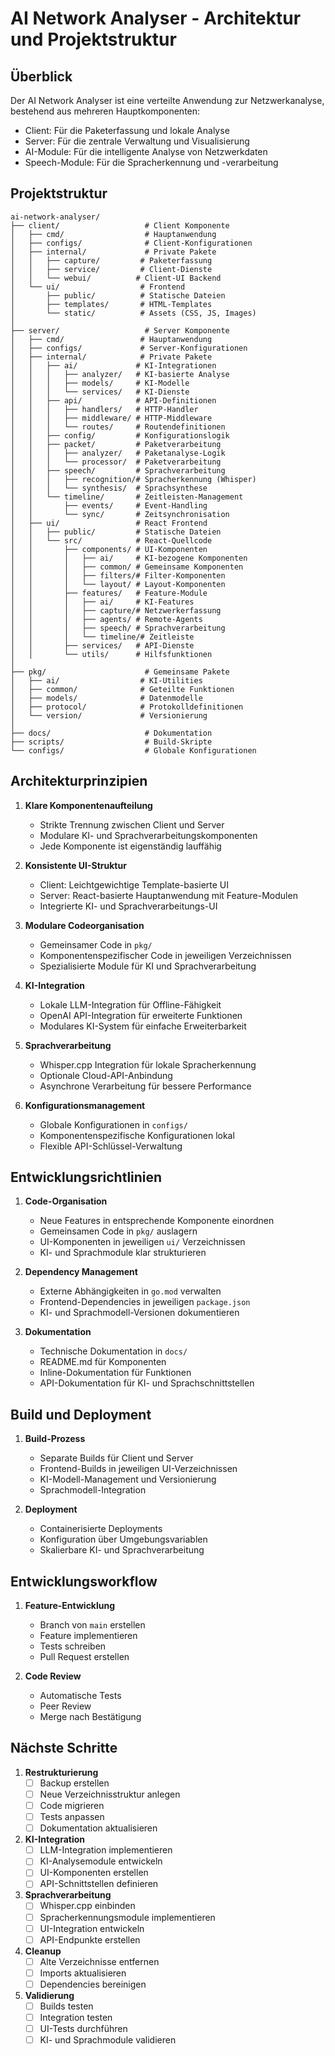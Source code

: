 # AI Network Analyser - Architektur und Projektstruktur

## Überblick

Der AI Network Analyser ist eine verteilte Anwendung zur Netzwerkanalyse, bestehend aus mehreren Hauptkomponenten:
- Client: Für die Paketerfassung und lokale Analyse
- Server: Für die zentrale Verwaltung und Visualisierung
- AI-Module: Für die intelligente Analyse von Netzwerkdaten
- Speech-Module: Für die Spracherkennung und -verarbeitung

## Projektstruktur

```
ai-network-analyser/
├── client/                   # Client Komponente
│   ├── cmd/                  # Hauptanwendung
│   ├── configs/              # Client-Konfigurationen
│   ├── internal/             # Private Pakete
│   │   ├── capture/         # Paketerfassung
│   │   ├── service/         # Client-Dienste
│   │   └── webui/          # Client-UI Backend
│   └── ui/                  # Frontend
│       ├── public/          # Statische Dateien
│       ├── templates/       # HTML-Templates
│       └── static/          # Assets (CSS, JS, Images)
│
├── server/                   # Server Komponente
│   ├── cmd/                 # Hauptanwendung
│   ├── configs/             # Server-Konfigurationen
│   ├── internal/            # Private Pakete
│   │   ├── ai/             # KI-Integrationen
│   │   │   ├── analyzer/   # KI-basierte Analyse
│   │   │   ├── models/     # KI-Modelle
│   │   │   └── services/   # KI-Dienste
│   │   ├── api/            # API-Definitionen
│   │   │   ├── handlers/   # HTTP-Handler
│   │   │   ├── middleware/ # HTTP-Middleware
│   │   │   └── routes/     # Routendefinitionen
│   │   ├── config/         # Konfigurationslogik
│   │   ├── packet/         # Paketverarbeitung
│   │   │   ├── analyzer/   # Paketanalyse-Logik
│   │   │   └── processor/  # Paketverarbeitung
│   │   ├── speech/         # Sprachverarbeitung
│   │   │   ├── recognition/# Spracherkennung (Whisper)
│   │   │   └── synthesis/  # Sprachsynthese
│   │   └── timeline/       # Zeitleisten-Management
│   │       ├── events/     # Event-Handling
│   │       └── sync/       # Zeitsynchronisation
│   ├── ui/                 # React Frontend
│   │   ├── public/         # Statische Dateien
│   │   └── src/            # React-Quellcode
│   │       ├── components/ # UI-Komponenten
│   │       │   ├── ai/     # KI-bezogene Komponenten
│   │       │   ├── common/ # Gemeinsame Komponenten
│   │       │   ├── filters/# Filter-Komponenten
│   │       │   └── layout/ # Layout-Komponenten
│   │       ├── features/   # Feature-Module
│   │       │   ├── ai/     # KI-Features
│   │       │   ├── capture/# Netzwerkerfassung
│   │       │   ├── agents/ # Remote-Agents
│   │       │   ├── speech/ # Sprachverarbeitung
│   │       │   └── timeline/# Zeitleiste
│   │       ├── services/   # API-Dienste
│   │       └── utils/      # Hilfsfunktionen
│
├── pkg/                      # Gemeinsame Pakete
│   ├── ai/                  # KI-Utilities
│   ├── common/              # Geteilte Funktionen
│   ├── models/              # Datenmodelle
│   ├── protocol/            # Protokolldefinitionen
│   └── version/             # Versionierung
│
├── docs/                     # Dokumentation
├── scripts/                  # Build-Skripte
└── configs/                  # Globale Konfigurationen

```

## Architekturprinzipien

1. **Klare Komponentenaufteilung**
   - Strikte Trennung zwischen Client und Server
   - Modulare KI- und Sprachverarbeitungskomponenten
   - Jede Komponente ist eigenständig lauffähig

2. **Konsistente UI-Struktur**
   - Client: Leichtgewichtige Template-basierte UI
   - Server: React-basierte Hauptanwendung mit Feature-Modulen
   - Integrierte KI- und Sprachverarbeitungs-UI

3. **Modulare Codeorganisation**
   - Gemeinsamer Code in `pkg/`
   - Komponentenspezifischer Code in jeweiligen Verzeichnissen
   - Spezialisierte Module für KI und Sprachverarbeitung

4. **KI-Integration**
   - Lokale LLM-Integration für Offline-Fähigkeit
   - OpenAI API-Integration für erweiterte Funktionen
   - Modulares KI-System für einfache Erweiterbarkeit

5. **Sprachverarbeitung**
   - Whisper.cpp Integration für lokale Spracherkennung
   - Optionale Cloud-API-Anbindung
   - Asynchrone Verarbeitung für bessere Performance

6. **Konfigurationsmanagement**
   - Globale Konfigurationen in `configs/`
   - Komponentenspezifische Konfigurationen lokal
   - Flexible API-Schlüssel-Verwaltung

## Entwicklungsrichtlinien

1. **Code-Organisation**
   - Neue Features in entsprechende Komponente einordnen
   - Gemeinsamen Code in `pkg/` auslagern
   - UI-Komponenten in jeweiligen `ui/` Verzeichnissen
   - KI- und Sprachmodule klar strukturieren

2. **Dependency Management**
   - Externe Abhängigkeiten in `go.mod` verwalten
   - Frontend-Dependencies in jeweiligen `package.json`
   - KI- und Sprachmodell-Versionen dokumentieren

3. **Dokumentation**
   - Technische Dokumentation in `docs/`
   - README.md für Komponenten
   - Inline-Dokumentation für Funktionen
   - API-Dokumentation für KI- und Sprachschnittstellen

## Build und Deployment

1. **Build-Prozess**
   - Separate Builds für Client und Server
   - Frontend-Builds in jeweiligen UI-Verzeichnissen
   - KI-Modell-Management und Versionierung
   - Sprachmodell-Integration

2. **Deployment**
   - Containerisierte Deployments
   - Konfiguration über Umgebungsvariablen
   - Skalierbare KI- und Sprachverarbeitung

## Entwicklungsworkflow

1. **Feature-Entwicklung**
   - Branch von `main` erstellen
   - Feature implementieren
   - Tests schreiben
   - Pull Request erstellen

2. **Code Review**
   - Automatische Tests
   - Peer Review
   - Merge nach Bestätigung

## Nächste Schritte

1. **Restrukturierung**
   - [ ] Backup erstellen
   - [ ] Neue Verzeichnisstruktur anlegen
   - [ ] Code migrieren
   - [ ] Tests anpassen
   - [ ] Dokumentation aktualisieren

2. **KI-Integration**
   - [ ] LLM-Integration implementieren
   - [ ] KI-Analysemodule entwickeln
   - [ ] UI-Komponenten erstellen
   - [ ] API-Schnittstellen definieren

3. **Sprachverarbeitung**
   - [ ] Whisper.cpp einbinden
   - [ ] Spracherkennungsmodule implementieren
   - [ ] UI-Integration entwickeln
   - [ ] API-Endpunkte erstellen

4. **Cleanup**
   - [ ] Alte Verzeichnisse entfernen
   - [ ] Imports aktualisieren
   - [ ] Dependencies bereinigen

5. **Validierung**
   - [ ] Builds testen
   - [ ] Integration testen
   - [ ] UI-Tests durchführen
   - [ ] KI- und Sprachmodule validieren 